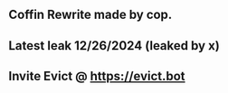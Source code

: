## Coffin Rewrite made by cop. 
## Latest leak 12/26/2024 (leaked by x)
## Invite Evict @ https://evict.bot